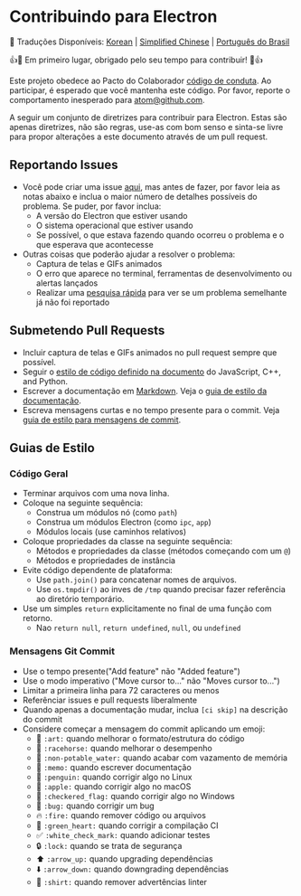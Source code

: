 # Contribuindo para Electron

:memo: Traduções Disponíveis: [Korean](https://github.com/electron/electron/tree/master/docs-translations/ko-KR/project/CONTRIBUTING.md) | [Simplified Chinese](https://github.com/electron/electron/tree/master/docs-translations/zh-CN/project/CONTRIBUTING.md) | [Português do Brasil](https://github.com/electron/electron/tree/master/docs-translations/pt-BR/project/CONTRIBUTING.md)

:+1::tada: Em primeiro lugar, obrigado pelo seu tempo para contribuir! :tada::+1:

Este projeto obedece ao Pacto do Colaborador [código de conduta](CODE_OF_CONDUCT.md).
Ao participar, é esperado que você mantenha este código. Por favor, reporte o comportamento inesperado para atom@github.com.

A seguir um conjunto de diretrizes para contribuir para Electron. Estas são apenas diretrizes, não são regras, use-as com bom senso e sinta-se livre para propor alterações a este documento através de um pull request.

## Reportando Issues

* Você pode criar uma issue [aqui](https://github.com/electron/electron/issues/new),
mas antes de fazer, por favor leia as notas abaixo e inclua o maior número de detalhes possíveis do problema. Se puder, por favor inclua:
  * A versão do Electron que estiver usando
  * O sistema operacional que estiver usando
  * Se possível, o que estava fazendo quando ocorreu o problema e o que esperava que acontecesse
* Outras coisas que poderão ajudar a resolver o problema:
  * Captura de telas e GIFs animados
  * O erro que aparece no terminal, ferramentas de desenvolvimento ou alertas lançados
  * Realizar uma [pesquisa rápida](https://github.com/electron/electron/issues?utf8=✓&q=is%3Aissue+)
  para ver se um problema semelhante já não foi reportado

## Submetendo Pull Requests

* Incluir captura de telas e GIFs animados no pull request sempre que possível.
* Seguir o [estilo de código definido na documento](/docs-translations/pt-BR/development/coding-style.md) do JavaScript, C++, and Python.
* Escrever a documentação em [Markdown](https://daringfireball.net/projects/markdown).
  Veja o [guia de estilo da documentação](/docs-translations/pt-BR/styleguide.md).
* Escreva mensagens curtas e no tempo presente para o commit. Veja [guia de estilo para mensagens de commit](#git-commit-messages).

## Guias de Estilo

### Código Geral

* Terminar arquivos com uma nova linha.
* Coloque na seguinte sequência:
  * Construa um módulos nó (como `path`)
  * Construa um módulos Electron (como `ipc`, `app`)
  * Módulos locais (use caminhos relativos)
* Coloque propriedades da classe na seguinte sequência:
  * Métodos e propriedades da classe (métodos começando com um `@`)
  * Métodos e propriedades de instância
* Evite código dependente de plataforma:
  * Use `path.join()` para concatenar nomes de arquivos.
  * Use `os.tmpdir()` ao inves de `/tmp` quando precisar fazer referência ao diretório temporário.
* Use um simples `return` explicitamente no final de uma função com retorno.
  * Nao `return null`, `return undefined`, `null`, ou `undefined`

### Mensagens Git Commit

* Use o tempo presente("Add feature" não "Added feature")
* Use o modo imperativo ("Move cursor to..." não "Moves cursor to...")
* Limitar a primeira linha para 72 caracteres ou menos
* Referênciar issues e pull requests liberalmente
* Quando apenas a documentação mudar, inclua `[ci skip]` na descrição do commit
* Considere começar a mensagem do commit aplicando um emoji:
  * :art: `:art:` quando melhorar o formato/estrutura do código
  * :racehorse: `:racehorse:` quando melhorar o desempenho
  * :non-potable_water: `:non-potable_water:` quando acabar com vazamento de memória
  * :memo: `:memo:` quando escrever documentação
  * :penguin: `:penguin:` quando corrigir algo no Linux
  * :apple: `:apple:` quando corrigir algo no macOS
  * :checkered_flag: `:checkered_flag:` quando corrigir algo no Windows
  * :bug: `:bug:` quando corrigir um bug
  * :fire: `:fire:` quando remover código ou arquivos
  * :green_heart: `:green_heart:` quando corrigir a compilação CI
  * :white_check_mark: `:white_check_mark:` quando adicionar testes
  * :lock: `:lock:` quando se trata de segurança
  * :arrow_up: `:arrow_up:` quando upgrading dependências
  * :arrow_down: `:arrow_down:` quando downgrading dependências
  * :shirt: `:shirt:` quando remover advertências linter
